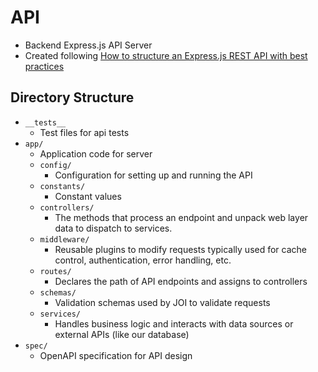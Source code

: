 # API

- Backend Express.js API Server
- Created following [How to structure an Express.js REST API with best practices](https://blog.treblle.com/egergr/)

## Directory Structure

- `__tests__`
  - Test files for api tests
- `app/`
  - Application code for server
  - `config/`
    - Configuration for setting up and running the API
  - `constants/`
    - Constant values
  - `controllers/`
    - The methods that process an endpoint and unpack web layer data to dispatch to services.
  - `middleware/`
    - Reusable plugins to modify requests typically used for cache control, authentication, error handling, etc.
  - `routes/`
    - Declares the path of API endpoints and assigns to controllers
  - `schemas/`
    - Validation schemas used by JOI to validate requests
  - `services/`
    - Handles business logic and interacts with data sources or external APIs (like our database)
- `spec/`
  - OpenAPI specification for API design
